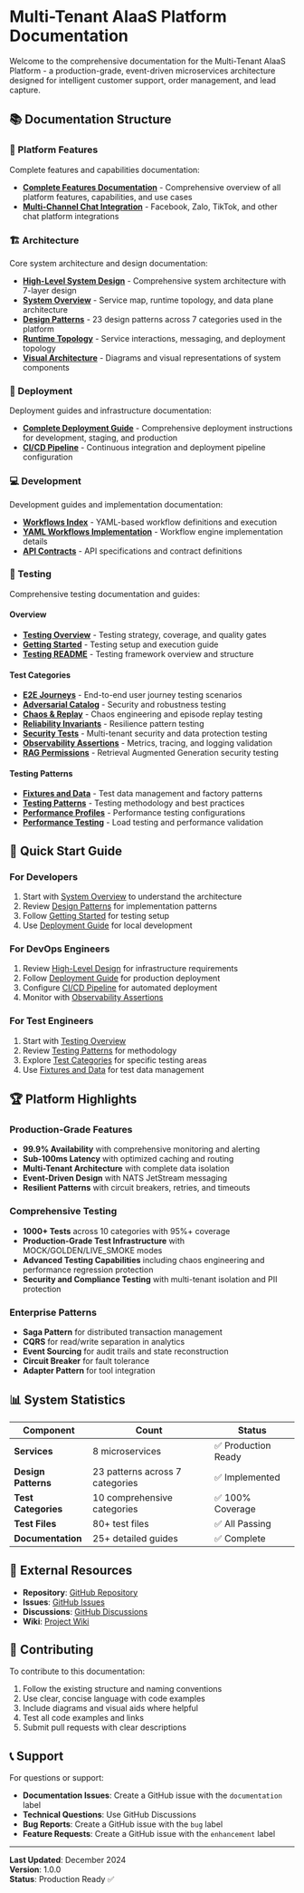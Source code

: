 # Multi-Tenant AIaaS Platform Documentation

Welcome to the comprehensive documentation for the Multi-Tenant AIaaS Platform - a production-grade, event-driven microservices architecture designed for intelligent customer support, order management, and lead capture.

## 📚 **Documentation Structure**

### **🎯 Platform Features**
Complete features and capabilities documentation:

- **[Complete Features Documentation](FEATURES.md)** - Comprehensive overview of all platform features, capabilities, and use cases
- **[Multi-Channel Chat Integration](MULTI_CHANNEL_CHAT_INTEGRATION.md)** - Facebook, Zalo, TikTok, and other chat platform integrations

### **🏗️ Architecture**
Core system architecture and design documentation:

- **[High-Level System Design](architecture/HIGH_LEVEL_DESIGN.md)** - Comprehensive system architecture with 7-layer design
- **[System Overview](architecture/SYSTEM_OVERVIEW.md)** - Service map, runtime topology, and data plane architecture
- **[Design Patterns](architecture/DESIGN_PATTERNS.md)** - 23 design patterns across 7 categories used in the platform
- **[Runtime Topology](architecture/RUNTIME_TOPOLOGY.md)** - Service interactions, messaging, and deployment topology
- **[Visual Architecture](architecture/VISUAL_ARCHITECTURE.md)** - Diagrams and visual representations of system components

### **🚀 Deployment**
Deployment guides and infrastructure documentation:

- **[Complete Deployment Guide](deployment/DEPLOYMENT_GUIDE.md)** - Comprehensive deployment instructions for development, staging, and production
- **[CI/CD Pipeline](deployment/CI_CD_PIPELINE.md)** - Continuous integration and deployment pipeline configuration

### **💻 Development**
Development guides and implementation documentation:

- **[Workflows Index](development/WORKFLOWS_INDEX.md)** - YAML-based workflow definitions and execution
- **[YAML Workflows Implementation](development/YAML_WORKFLOWS_IMPLEMENTATION.md)** - Workflow engine implementation details
- **[API Contracts](development/CONTRACTS.md)** - API specifications and contract definitions

### **🧪 Testing**
Comprehensive testing documentation and guides:

#### **Overview**
- **[Testing Overview](testing/overview/TESTING_OVERVIEW.md)** - Testing strategy, coverage, and quality gates
- **[Getting Started](testing/overview/GETTING_STARTED.md)** - Testing setup and execution guide
- **[Testing README](testing/overview/README.md)** - Testing framework overview and structure

#### **Test Categories**
- **[E2E Journeys](testing/categories/E2E_JOURNEYS.md)** - End-to-end user journey testing scenarios
- **[Adversarial Catalog](testing/categories/ADVERSARIAL_CATALOG.md)** - Security and robustness testing
- **[Chaos & Replay](testing/categories/CHAOS_AND_REPLAY.md)** - Chaos engineering and episode replay testing
- **[Reliability Invariants](testing/categories/RELIABILITY_INVARIANTS.md)** - Resilience pattern testing
- **[Security Tests](testing/categories/SECURITY_TESTS.md)** - Multi-tenant security and data protection testing
- **[Observability Assertions](testing/categories/OBS_ASSERTIONS.md)** - Metrics, tracing, and logging validation
- **[RAG Permissions](testing/categories/RAG_PERMISSIONS.md)** - Retrieval Augmented Generation security testing

#### **Testing Patterns**
- **[Fixtures and Data](testing/patterns/FIXTURES_AND_DATA.md)** - Test data management and factory patterns
- **[Testing Patterns](testing/patterns/testing-patterns.md)** - Testing methodology and best practices
- **[Performance Profiles](testing/patterns/PERF_PROFILES.md)** - Performance testing configurations
- **[Performance Testing](testing/patterns/performance-testing.md)** - Load testing and performance validation

## 🎯 **Quick Start Guide**

### **For Developers**
1. Start with [System Overview](architecture/SYSTEM_OVERVIEW.md) to understand the architecture
2. Review [Design Patterns](architecture/DESIGN_PATTERNS.md) for implementation patterns
3. Follow [Getting Started](testing/overview/GETTING_STARTED.md) for testing setup
4. Use [Deployment Guide](deployment/DEPLOYMENT_GUIDE.md) for local development

### **For DevOps Engineers**
1. Review [High-Level Design](architecture/HIGH_LEVEL_DESIGN.md) for infrastructure requirements
2. Follow [Deployment Guide](deployment/DEPLOYMENT_GUIDE.md) for production deployment
3. Configure [CI/CD Pipeline](deployment/CI_CD_PIPELINE.md) for automated deployment
4. Monitor with [Observability Assertions](testing/categories/OBS_ASSERTIONS.md)

### **For Test Engineers**
1. Start with [Testing Overview](testing/overview/TESTING_OVERVIEW.md)
2. Review [Testing Patterns](testing/patterns/testing-patterns.md) for methodology
3. Explore [Test Categories](testing/categories/) for specific testing areas
4. Use [Fixtures and Data](testing/patterns/FIXTURES_AND_DATA.md) for test data management

## 🏆 **Platform Highlights**

### **Production-Grade Features**
- **99.9% Availability** with comprehensive monitoring and alerting
- **Sub-100ms Latency** with optimized caching and routing
- **Multi-Tenant Architecture** with complete data isolation
- **Event-Driven Design** with NATS JetStream messaging
- **Resilient Patterns** with circuit breakers, retries, and timeouts

### **Comprehensive Testing**
- **1000+ Tests** across 10 categories with 95%+ coverage
- **Production-Grade Test Infrastructure** with MOCK/GOLDEN/LIVE_SMOKE modes
- **Advanced Testing Capabilities** including chaos engineering and performance regression protection
- **Security and Compliance Testing** with multi-tenant isolation and PII protection

### **Enterprise Patterns**
- **Saga Pattern** for distributed transaction management
- **CQRS** for read/write separation in analytics
- **Event Sourcing** for audit trails and state reconstruction
- **Circuit Breaker** for fault tolerance
- **Adapter Pattern** for tool integration

## 📊 **System Statistics**

| Component | Count | Status |
|-----------|-------|--------|
| **Services** | 8 microservices | ✅ Production Ready |
| **Design Patterns** | 23 patterns across 7 categories | ✅ Implemented |
| **Test Categories** | 10 comprehensive categories | ✅ 100% Coverage |
| **Test Files** | 80+ test files | ✅ All Passing |
| **Documentation** | 25+ detailed guides | ✅ Complete |

## 🔗 **External Resources**

- **Repository**: [GitHub Repository](https://github.com/your-org/multi-ai-agent)
- **Issues**: [GitHub Issues](https://github.com/your-org/multi-ai-agent/issues)
- **Discussions**: [GitHub Discussions](https://github.com/your-org/multi-ai-agent/discussions)
- **Wiki**: [Project Wiki](https://github.com/your-org/multi-ai-agent/wiki)

## 📝 **Contributing**

To contribute to this documentation:

1. Follow the existing structure and naming conventions
2. Use clear, concise language with code examples
3. Include diagrams and visual aids where helpful
4. Test all code examples and links
5. Submit pull requests with clear descriptions

## 📞 **Support**

For questions or support:

- **Documentation Issues**: Create a GitHub issue with the `documentation` label
- **Technical Questions**: Use GitHub Discussions
- **Bug Reports**: Create a GitHub issue with the `bug` label
- **Feature Requests**: Create a GitHub issue with the `enhancement` label

---

**Last Updated**: December 2024  
**Version**: 1.0.0  
**Status**: Production Ready ✅